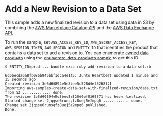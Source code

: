 # Add a New Revision to a Data Set

This sample adds a new finalized revision to a data set using data in S3 by combining the [AWS Marketplace Catalog API](https://docs.aws.amazon.com/marketplace-catalog/latest/api-reference/welcome.html) and the [AWS Data Exchange API](https://docs.aws.amazon.com/data-exchange/latest/apireference/welcome.html).

To run the sample, set `AWS_ACCESS_KEY_ID`, `AWS_SECRET_ACCESS_KEY`, `AWS_SESSION_TOKEN`, `AWS_REGION` and `ENTITY_ID` that identifies the product that contains a data set to add a revision to. You can enumerate [owned data products](https://console.aws.amazon.com/dataexchange/home?region=us-east-1#/owned/products) using the [enumerate-data-products sample](../enumerate-data-products) to get this ID.

```
$ ENTITY_ID=prod-... bundle exec ruby add-revision-to-a-data-set.rb

6c6becda6a8fb086b945bbf1dca4e1f5: Junto Heartbeat updated 1 minute and 15 seconds ago
Created revision 3e6d60894e5e3bee5c528d0ef5268f71
Importing aws-samples-create-data-set-with-finalized-revision/data.txt from S3 ............. done.
The revision 3e6d60894e5e3bee5c528d0ef5268f71 has been finalized.
Started change set 2jqqse6runsgfz8uej5e2mpq6 ............ done.
Change set 2jqqse6runsgfz8uej5e2mpq6 published.
Done.
```